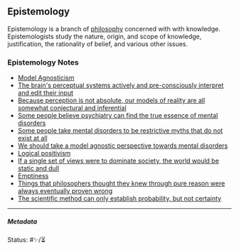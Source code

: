 ## Epistemology

Epistemology is a branch of [philosophy](Philosophy.md) concerned with with knowledge. Epistemologists study the nature, origin, and scope of knowledge, justification, the rationality of belief, and various other issues. 

### Epistemology Notes

* [Model Agnosticism](Model%20Agnosticism.md)
* [The brain's perceptual systems actively and pre-consciously interpret and edit their input](The%20brain's%20perceptual%20systems%20actively%20and%20pre-consciously%20interpret%20and%20edit%20their%20input.md)
* [Because perception is not absolute, our models of reality are all somewhat conjectural and inferential](Because%20perception%20is%20not%20absolute,%20our%20models%20of%20reality%20are%20all%20somewhat%20conjectural%20and%20inferential.md)
* [Some people believe psychiatry can find the true essence of mental disorders](Some%20people%20believe%20psychiatry%20can%20find%20the%20true%20essence%20of%20mental%20disorders.md)
* [Some people take mental disorders to be restrictive myths that do not exist at all](Some%20people%20take%20mental%20disorders%20to%20be%20restrictive%20myths%20that%20do%20not%20exist%20at%20all.md)
* [We should take a model agnostic perspective towards mental disorders](We%20should%20take%20a%20model%20agnostic%20perspective%20towards%20mental%20disorders.md)
* [Logical positivism](Logical%20positivism.md)
* [If a single set of views were to dominate society, the world would be static and dull](If%20a%20single%20set%20of%20views%20were%20to%20dominate%20society,%20the%20world%20would%20be%20static%20and%20dull.md)
* [Emptiness](Emptiness.md)
* [Things that philosophers thought they knew through pure reason were always eventually proven wrong](Things%20that%20philosophers%20thought%20they%20knew%20through%20pure%20reason%20were%20always%20eventually%20proven%20wrong.md)
* [The scientific method can only establish probability, but not certainty](The%20scientific%20method%20can%20only%20establish%20probability,%20but%20not%20certainty.md)

---

##### Metadata

Status: #✨/⏳
